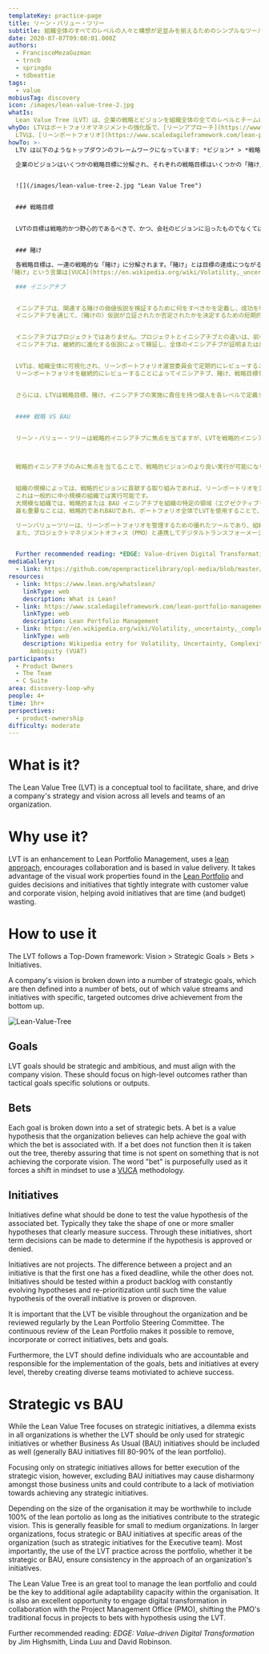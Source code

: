 ```yaml
---
templateKey: practice-page
title: リーン・バリュー・ツリー
subtitle: 組織全体のすべてのレベルの人々と構想が足並みを揃えるためのシンプルなツール
date: 2020-07-07T09:00:01.000Z
authors:
  - FranciscoMezaGuzman
  - trncb
  - springdo
  - tdbeattie
tags:
  - value
mobiusTag: discovery
icon: /images/lean-value-tree-2.jpg
whatIs: 
  Lean Value Tree（LVT）は、企業の戦略とビジョンを組織全体の全てのレベルとチームに共有・駆動するための概念ツールです。
whyDo: LTVはポートフォリオマネジメントの強化版で、[リーンアプローチ](https://www.lean.org/whatslean/) を使用して、価値提供を基礎としたコラボレーション促進します。
  LTVは、[リーンポートフォリオ](https://www.scaledagileframework.com/lean-portfolio-management/) にみられる視覚的作業特性を活用し、顧客価値や企業ビジョンと密接に統合した意思決定や構想を導き、時間（と予算）を浪費する構想を回避します。
howTo: >-
  LTV は以下のようなトップダウンのフレームワークになっています: *ビジョン* > *戦略目標* > *賭け* > *イニシアチブ*

  企業のビジョンはいくつかの戦略目標に分解され、それぞれの戦略目標はいくつかの「賭け」（訳注：何らかのリスクとリターンが想定される取り組みや計画）として定義されます。そして、賭けは具体的で絞り込まれたアウトカムをもつバリューストリームや構想がボトムアップによって推進され達成を目指します。


  ![](/images/lean-value-tree-2.jpg "Lean Value Tree")


  ### 戦略目標


  LVTの目標は戦略的かつ野心的であるべきで、かつ、会社のビジョンに沿ったものでなくてはなりません。また、それらは戦術的な具体的な解決策やアウトプットではなく、ハイレベルな成果に焦点が当てられているべきです。


  ### 賭け

  各戦略目標は、一連の戦略的な「賭け」に分解されます。「賭け」とは目標の達成につながると会社が考える価値仮説です。「賭け」が機能しない場合、その「賭け」はツリーから外され、企業ビジョンの達成につながらないことに時間を浪費しないようにします。
「賭け」という言葉は[VUCA](https://en.wikipedia.org/wiki/Volatility,_uncertainty,_complexity_and_ambiguity) の方法論を使用するための考え方の転換を強制するために、意図的に使われています。

  ### イニシアチブ


  イニシアチブは、関連する賭けの価値仮説を検証するために何をすべきかを定義し、成功を明確に測定する1つ以上の（「賭け」て定義される仮説より）小さな仮説の形をとります。
  イニシアチブを通じて、（賭けの）仮説が立証されたか否定されたかを決定するための短期的な意思決定を行うことができます。


  イニシアチブはプロジェクトではありません。プロジェクトとイニシアチブとの違いは、前者には期限があり、後者にはないことです。
  イニシアチブは、継続的に進化する仮説によって検証し、全体のイニシアチブが証明または反証されるまで繰り返し優先順位付けされるべきです。


  LVTは、組織全体に可視化され、リーンポートフォリオ運営委員会で定期的にレビューすることが重要です。
  リーンポートフォリオを継続的にレビューすることによってイニシアチブ、賭け、戦略目標を削除、追加、修正することが可能になります。


  さらには、LTVは戦略目標、賭け、イニシアチブの実施に責任を持つ個人を各レベルで定義することで、成功へのモチベーションを高めた多様なチームを形成します。


  #### 戦略 VS BAU


  リーン・バリュー・ツリーは戦略的イニシアチブに焦点を当てますが、LVTを戦略的イニシアチブにのみ使用すべきか、それともBAU（Business As Usual）イニシアチブも含めるべきかというジレンマがすべての組織に存在します（一般的にBAUイニシアチブはリーン・ポートフォリオの80～90％を占める）。
  


  戦略的イニシアチブのみに焦点を当てることで、戦略的ビジョンのより良い実行が可能になりますが、BAUイニシアチブを除外することで、それらのビジネスユニット間の不調和を引き起こし、戦略的イニシアチブの達成に向けたモチベーションの欠如につながる可能性があります。


  組織の規模によっては、戦略的ビジョンに貢献する取り組みであれば、リーンポートリオを100％含める価値がある場合もあります。
  これは一般的に中小規模の組織では実行可能です。
  大規模な組織では、戦略的または BAU イニシアチブを組織の特定の領域（エグゼクティブチームの戦略的イニシアチ ブなど）に集中させます。
  最も重要なことは、戦略的であれBAUであれ、ポートフォリオ全体でLVTを使用することで、組織のイニシアティブのアプローチの一貫性を確保することです。

  リーンバリューツリーは、リーンポートフォリオを管理するための優れたツールであり、組織内にアジャイル適応能力を追加する鍵となり得ます。
  また、プロジェクトマネジメントオフィス（PMO）と連携してデジタルトランスフォーメーションに取り組む絶好の機会であり、PMOのプロジェクトにおける従来の焦点を、LVTを使用した仮説に賭けることにシフトさせることができます。


  Further recommended reading: *EDGE: Value-driven Digital Transformation* by Jim Highsmith, Linda Luu and David Robinson.
mediaGallery:
  - link: https://github.com/openpracticelibrary/opl-media/blob/master/images/Lean%20Value%20Tree%202.jpg?raw=true
resources:
  - link: https://www.lean.org/whatslean/
    linkType: web
    description: What is Lean?
  - link: https://www.scaledagileframework.com/lean-portfolio-management/
    linkType: web
    description: Lean Portfolio Management
  - link: https://en.wikipedia.org/wiki/Volatility,_uncertainty,_complexity_and_ambiguity
    linkType: web
    description: Wikipedia entry for Volatility, Uncertainty, Complexity and
      Ambiguity (VUAT)
participants:
  - Product Owners
  - The Team
  - C Suite
area: discovery-loop-why
people: 4+
time: 1hr+
perspectives:
  - product-ownership
difficulty: moderate
---
```

# What is it?

The Lean Value Tree (LVT) is a conceptual tool to facilitate, share, and drive a company's strategy and vision across all levels and teams of an organization.

# Why use it?

LVT is an enhancement to Lean Portfolio Management, uses a [lean approach](https://www.lean.org/whatslean/), encourages collaboration and is based in value delivery. It takes advantage of the visual work properties found in the [Lean Portfolio](https://www.scaledagileframework.com/lean-portfolio-management/) and guides decisions and initiatives that tightly integrate with customer value and corporate vision, helping avoid initiatives that are time (and budget) wasting.

# How to use it

The LVT follows a Top-Down framework: Vision > Strategic Goals > Bets > Initiatives.

A company's vision is broken down into a number of strategic goals, which are then defined into a number of bets, out of which value streams and initiatives with specific, targeted outcomes drive achievement from the bottom up.

![Lean-Value-Tree](/images/lean-value-tree.jpg)

## Goals

LVT goals should be strategic and ambitious, and must align with the company vision. These should focus on high-level outcomes rather than tactical goals specific solutions or outputs.

## Bets

Each goal is broken down into a set of strategic bets. A bet is a value hypothesis that the organization believes can help achieve the goal with which the bet is associated with. If a bet does not function then it is taken out the tree, thereby assuring that time is not spent on something that is not achieving the corporate vision. The word "bet" is purposefully used as it forces a shift in mindset to use a [VUCA](https://en.wikipedia.org/wiki/Volatility,_uncertainty,_complexity_and_ambiguity) methodology.

## Initiatives

Initiatives define what should be done to test the value hypothesis of the associated bet. Typically they take the shape of one or more smaller hypotheses that clearly measure success. Through these initiatives, short term decisions can be made to determine if the hypothesis is approved or denied.

Initiatives are not projects. The difference between a project and an initiative is that the first one has a fixed deadline, while the other does not. Initiatives should be tested within a product backlog with constantly evolving hypotheses and re-prioritization until such time the value hypothesis of the overall initiative is proven or disproven.

It is important that the LVT be visible throughout the organization and be reviewed regularly by the Lean Portfolio Steering Committee. The continuous review of the Lean Portfolio makes it possible to remove, incorporate or correct initiatives, bets and goals.

Furthermore, the LVT should define individuals who are accountable and responsible for the implementation of the goals, bets and initiatives at every level, thereby creating diverse teams motiviated to achieve success.

# Strategic vs BAU

While the Lean Value Tree focuses on strategic initiatives, a dilemma exists in all organizations is whether the LVT should be only used for strategic initiatives or whether Business As Usual (BAU) initiatives should be included as well (generally BAU initiatives fill 80-90% of the lean portfolio).

Focusing only on strategic initiatives allows for better execution of the strategic vision, however, excluding BAU initiatives may cause disharmony amongst those business units and could contribute to a lack of motiviation towards achieving any strategic initiatives.

Depending on the size of the organisation it may be worthwhile to include 100% of the lean portolio as long as the initiatives contribute to the strategic vision. This is generally feasible for small to medium organizations. In larger organizations, focus strategic or BAU initiatives at specific areas of the organization (such as strategic initiatives for the Executive team). Most importantly, the use of the LVT practice across the portfolio, whether it be strategic or BAU, ensure consistency in the approach of an organization's initiatives.

The Lean Value Tree is an great tool to manage the lean portfolio and could be the key to additional agile adaptability capacity within the organisation. It is also an excellent opportunity to engage digital transformation in collaboration with the Project Management Office (PMO), shifting the PMO's traditional focus in projects to bets with hypothesis using the LVT.

Further recommended reading: *EDGE: Value-driven Digital Transformation* by Jim Highsmith, Linda Luu and David Robinson.
